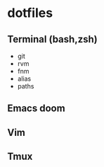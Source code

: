 # dotfiles

## Terminal (bash,zsh)
 - git
 - rvm
 - fnm
 - alias
 - paths

## Emacs doom

## Vim

## Tmux
